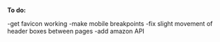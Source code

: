 **To do:**

-get favicon working
-make mobile breakpoints
-fix slight movement of header boxes between pages
-add amazon API